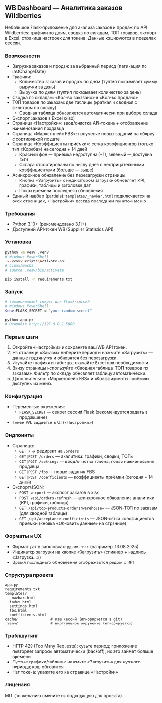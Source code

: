 ## WB Dashboard — Аналитика заказов Wildberries

Небольшое  Flask‑приложение для анализа заказов и продаж по API Wildberries: графики по дням, сводка по складам, ТОП товаров, экспорт в Excel, страница настроек для токена. Данные кэшируются в пределах сессии. 

### Возможности
- Загрузка заказов и продаж за выбранный период (пагинация по lastChangeDate)
- Графики:
  - Количество заказов и продаж по дням (тултип показывает сумму выручки за день)
  - Выручка по дням (тултип показывает количество за день)
- Сводка по складам: «Кол-во заказано» и «Кол-во продано»
- ТОП товаров по заказам: две таблицы (краткая и сводная с фильтром по складу)
  - Сводная таблица обновляется автоматически при выборе склада
- Экспорт заказов в Excel (xlsx)
- Страница «Настройки»: ввод/очистка API‑токена + отображение наименования продавца
- Страница «Маркетплейс FBS»: получение новых заданий на сборку с сортировкой по дате
- Страница «Коэффициенты приёмки»: сетка коэффициентов (только тип «Короба») на сегодня + 14 дней
  - Красный фон — приёмка недоступна (−1), зелёный — доступна (≥0)
  - Складa отсортированы по числу дней с неотрицательными коэффициентами (больше — выше)
- Асинхронное обновление без перезагрузки страницы:
  - Кнопка «Загрузить» с индикатором загрузки обновляет KPI, графики, таблицы и заголовки дат
  - Показ времени последнего обновления
- Единый навбар (partials): `templates/_navbar.html` подключается на всех страницах, «Настройки» всегда последним пунктом меню

### Требования
- Python 3.10+ (рекомендовано 3.11+)
- Доступный API‑токен WB (Supplier Statistics API)

### Установка
```bash
python -m venv .venv
# Windows PowerShell
.\.venv\Scripts\Activate.ps1
# Linux/macOS
# source .venv/bin/activate

pip install -r requirements.txt
```

### Запуск
```bash
# (опционально) секрет для Flask-сессий
# Windows PowerShell
$env:FLASK_SECRET = "your-random-secret"

python app.py
# Откройте http://127.0.0.1:5000
```

### Первые шаги
1. Откройте «Настройки» и сохраните ваш WB API токен.
2. На странице «Заказы» выберите период и нажмите «Загрузить» — данные подтянутся и обновятся без перезагрузки.
3. Изучайте графики и таблицы; скачайте Excel при необходимости.
4. Внизу страницы используйте «Сводная таблица: ТОП товаров по заказам». Фильтр по складу обновляет таблицу автоматически.
5. Дополнительно: «Маркетплейс FBS» и «Коэффициенты приёмки» доступны из меню.

### Конфигурация
- Переменные окружения:
  - `FLASK_SECRET` — секрет сессий Flask (рекомендуется задать в продакшене)
- Токен WB задается в UI («Настройки»)

### Эндпоинты
- Страницы:
  - `GET /` → редирект на `/orders`
  - `GET|POST /orders` — аналитика: графики, сводки, ТОПы
  - `GET|POST /settings` — ввод/очистка токена, показ наименования продавца
  - `GET|POST /fbs` — новые задания FBS
  - `GET|POST /coefficients` — коэффициенты приёмки (сегодня + 14 дней)
- Экспорт/JSON:
  - `POST /export` — экспорт заказов в xlsx
  - `POST /api/orders-refresh` — асинхронное обновление аналитики (KPI, графики, таблицы)
  - `GET /api/top-products-orders?warehouse=` — JSON‑ТОП по заказам (для сводной таблицы)
  - `GET /api/acceptance-coefficients` — JSON‑сетка коэффициентов приёмки (кнопка «Обновить данные» на странице)

### Форматы и UX
- Формат дат в заголовках: `дд.мм.гггг` (например, 13.08.2025)
- Индикатор загрузки на кнопке «Загрузить» (спиннер + надпись «Загрузка…»)
- Время последнего обновления отображается рядом с KPI

### Структура проекта
```
app.py
requirements.txt
templates/
  _navbar.html
  index.html
  settings.html
  fbs.html
  coefficients.html
cache/               # кэш сессий (игнорируется в git)
.venv/               # виртуальное окружение (игнорируется)
```

### Траблшутинг
- HTTP 429 (Too Many Requests): сузьте период; приложение повторяет запросы автоматически (backoff), но это займет больше времени
- Пустые графики/таблицы: нажмите «Загрузить» для нужного периода; кэш обновится
- Нет токена: укажите его на странице «Настройки»

### Лицензия
MIT (по желанию смените на подходящую для проекта) 